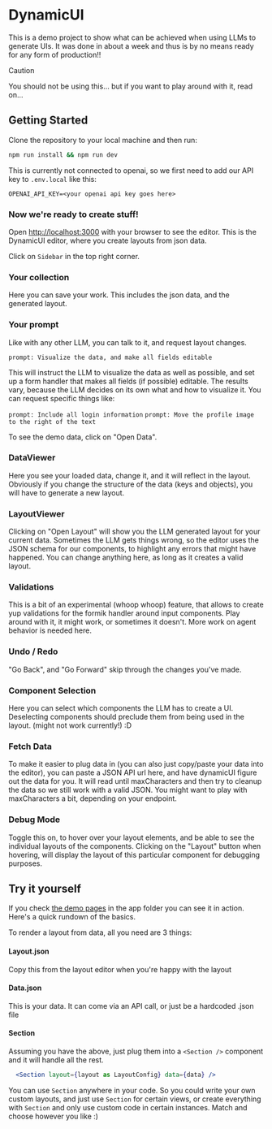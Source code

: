 # DynamicUI
This is a demo project to show what can be achieved when using LLMs to generate UIs.
It was done in about a week and thus is by no means ready for any form of production!!

> [!CAUTION]
> You should not be using this... but if you want to play around with it, read on...

## Getting Started

Clone the repository to your local machine and then run:

```bash
npm run install && npm run dev
```

This is currently not connected to openai, so we first need to add our API key to `.env.local` like this:
```
OPENAI_API_KEY=<your openai api key goes here>
```

### Now we're ready to create stuff!

Open [http://localhost:3000](http://localhost:3000) with your browser to see the editor.
This is the DynamicUI editor, where you create layouts from json data.

Click on `Sidebar` in the top right corner.

### Your collection
Here you can save your work. This includes the json data, and the generated layout. 

### Your prompt
Like with any other LLM, you can talk to it, and request layout changes.

`prompt: Visualize the data, and make all fields editable`

This will instruct the LLM to visualize the data as well as possible, and set up a form handler
that makes all fields (if possible) editable.
The results vary, because the LLM decides on its own what and how to visualize it. You can request specific things like:

`prompt: Include all login information`
`prompt: Move the profile image to the right of the text`

To see the demo data, click on "Open Data".

### DataViewer

Here you see your loaded data, change it, and it will reflect in the layout.
Obviously if you change the structure of the data (keys and objects), you will have to generate a new layout.

### LayoutViewer

Clicking on "Open Layout" will show you the LLM generated layout for your current data.
Sometimes the LLM gets things wrong, so the editor uses the JSON schema for our components,
to highlight any errors that might have happened. 
You can change anything here, as long as it creates a valid layout.

### Validations

This is a bit of an experimental (whoop whoop) feature, that allows to create yup validations for the formik handler around input components.
Play around with it, it might work, or sometimes it doesn't. More work on agent behavior is needed here.

### Undo / Redo

"Go Back", and "Go Forward" skip through the changes you've made.

### Component Selection

Here you can select which components the LLM has to create a UI. Deselecting components should preclude them from being used in the layout.
(might not work currently!) :D

### Fetch Data

To make it easier to plug data in (you can also just copy/paste your data into the editor),
you can paste a JSON API url here, and have dynamicUI figure out the data for you.
It will read until maxCharacters and then try to cleanup the data so we still work with a valid JSON.
You might want to play with maxCharacters a bit, depending on your endpoint.

### Debug Mode

Toggle this on, to hover over your layout elements, and be able to see the individual layouts of the components.
Clicking on the "Layout" button when hovering, will display the layout of this particular component for debugging purposes.

## Try it yourself

If you check [the demo pages](https://github.com/moccadroid/dynamicUI/tree/main/src/app/demo) in the app folder you can see it in action.
Here's a quick rundown of the basics.

To render a layout from data, all you need are 3 things:

#### Layout.json
Copy this from the layout editor when you're happy with the layout

#### Data.json
This is your data. It can come via an API call, or just be a hardcoded .json file

#### Section
Assuming you have the above, just plug them into a `<Section />` component and it will handle all the rest.
```jsx
  <Section layout={layout as LayoutConfig} data={data} />
```
You can use `Section` anywhere in your code. 
So you could write your own custom layouts, and just use `Section` for certain views, 
or create everything with `Section` and only use custom code in certain instances.
Match and choose however you like :) 


